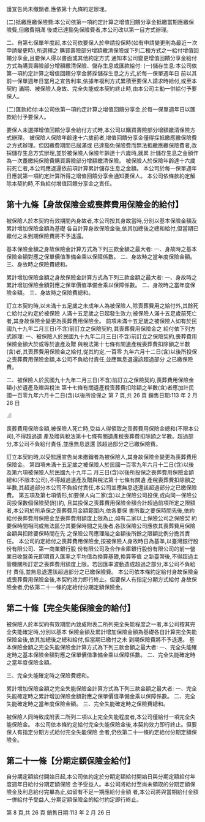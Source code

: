 護宣告尚未撤銷者,應依第十九條約定辦理。

(二)抵繳應繳保險費:本公司依第一項約定計算之增值回饋分享金抵繳當期應繳保險費,但繳費期滿 後或已達豁免保險費者,本公司改以第一目方式辦理。

二、自第七保單年度起,本公司依要保人於申請投保時(如有申請變更則為最近ㄧ次申請變更時),所選擇之 購買壽險部分增額繳清保險或下列二種方式之一給付增值回饋分享金,且要保人得以書面或其他約定方式 通知本公司變更增值回饋分享金給付方式為購買壽險部分增額繳清保險、儲存生息或匯款給付:
(一)儲存生息:本公司依第一項約定計算之增值回饋分享金將採儲存生息之方式,於每一保單週年日 前以其前一保單週年日當月之宣告利率,依據年複利方式累積至要保人請求時給付,或至本契約 滿期、被保險人身故、完全失能或本契約終止時,由本公司主動一併給付予要保人。

(二)匯款給付:本公司依第一項約定計算之增值回饋分享金,於每一保單週年日以匯款給付予要保人。

要保人未選擇增值回饋分享金給付方式時,本公司以購買壽險部分增額繳清保險方式辦理。 被保險人保險年齡達十六歲前者,增值回饋分享金僅得採抵繳應繳保險費之方式辦理。但因繳費期間已屆滿或 已達豁免保險費而無法抵繳應繳保險費者,改採儲存生息方式辦理,並於被保險人保險年齡達十六歲時,就累 計儲存生息之金額作為一次躉繳純保險費購買壽險部分增額繳清保險。 被保險人於保險年齡達十六歲前死亡者,本公司應退還依前項計算累計儲存生息之金額。 本公司於每一保單週年日應就第一項約定計算所得之增值回饋分享金通知要保人。 本公司依條款約定解除本契約時,不負給付增值回饋分享金之責任。

## 第十九條【身故保險金或喪葬費用保險金的給付】

被保險人於本契約有效期間內身故者,本公司按其身故當時,分別以基本保險金額及累計增加保險金額為基礎 各自計算身故保險金後,依其加總後之總和給付,但當期已繳付之未到期保險費將不予退還。

基本保險金額之身故保險金計算方式為下列三款金額之最大者:
一、身故時之基本保險金額對應之保單價值準備金乘以保障係數。 二、身故時之當年度保險金額。 三、身故時之保險費總和。

累計增加保險金額之身故保險金計算方式為下列三款金額之最大者:
一、身故時之累計增加保險金額對應之保單價值準備金乘以保障係數。 二、身故時之當年度保險金額。 三、身故時之保險費總和。

訂立本契約時,以未滿十五足歲之未成年人為被保險人,除喪葬費用之給付外,其餘死亡給付之約定於被保險 人滿十五足歲之日起發生效力;被保險人滿十五足歲前死亡者,其身故保險金變更為喪葬費用保險金。 前項未滿十五足歲之被保險人如有於民國九十九年二月三日(不含)前訂立之保險契約,其喪葬費用保險金之 給付依下列方式辦理:
一、被保險人於民國九十九年二月三日(不含)前訂立之保險契約,喪葬費用保險金額大於或等於遺產及贈 與稅法第十七條有關遺產稅喪葬費扣除額之半數(含)者,其喪葬費用保險金之給付,從其約定,一百零 九年六月十二日(含)以後所投保之喪葬費用保險金額,本公司不負給付責任,並應無息退還該超過部分 之已繳保險費。

二、被保險人於民國九十九年二月三日(不含)前訂立之保險契約,喪葬費用保險金額小於遺產及贈與稅法 第十七條有關遺產稅喪葬費扣除額之半數(含)者應加計民國一百零九年六月十二日(含)以後所投保之 第 7 頁,共 26 頁 銷售日期:113 年 2 月 26 日

![0_image_0.png](0_image_0.png)

喪葬費用保險金額,被保險人死亡時,受益人得領取之喪葬費用保險金總和(不限本公司),不得超過遺 產及贈與稅法第十七條有關遺產稅喪葬費扣除額之半數。超過部分,本公司不負給付責任,並應無息退還 該超過部分之已繳保險費。

訂立本契約時,以受監護宣告尚未撤銷者為被保險人,其身故保險金變更為喪葬費用保險金。 第四項未滿十五足歲之被保險人於民國一百零九年六月十二日(含)以後及第六項被保險人於民國九十九年二 月三日(含)以後所投保之喪葬費用保險金額總和(不限本公司),不得超過遺產及贈與稅法第十七條有關遺 產稅喪葬費扣除額之半數,其超過部分本公司不負給付責任,本公司並應無息退還該超過部分之已繳保險費。 第五項及第七項情形,如要保人向二家(含)以上保險公司投保,或向同一保險公司投保數個保險契(附)約, 且其投保之喪葬費用保險金額合計超過前項所定之限額者,本公司於所承保之喪葬費用金額範圍內,依各要保 書所載之要保時間先後,依約給付喪葬費用保險金至喪葬費用額度上限為止,如有二家以上保險公司之保險契 約要保時間相同或無法區分其要保時間之先後者,各該保險公司應依其喪葬費用保險金額與扣除要保時間在先 之保險公司應理賠之金額後所餘之限額比例分擔其責任。 本公司約定給付之喪葬費用保險金,按被保險人身故時日為基準,以臺灣銀行股份有限公司、第一商業銀行股 份有限公司及合作金庫銀行股份有限公司的前一營業日收盤美元即期買入匯率之平均值為換算基礎,換算等值 之新臺幣後,不得超過主管機關所訂定之喪葬費用額度上限。若因匯率波動造成超過之部分,本公司不負給付 責任,並無息退還該超過部分之已繳保險費。 本公司依本條約定給付身故保險金或喪葬費用保險金後,本契約效力即行終止。但要保人有指定分期方式給付 身故保險金者,仍依第二十一條約定給付分期定額保險金。

## 第二十條【完全失能保險金的給付】

被保險人於本契約有效期間內致成附表二所列完全失能程度之一者,本公司按其完全失能確定時,分別以基本 保險金額及累計增加保險金額為基礎各自計算完全失能保險金後,依其加總後之總和給付,但當期已繳付之未 到期保險費將不予退還。 基本保險金額之完全失能保險金計算方式為下列三款金額之最大者:
一、完全失能確定時之基本保險金額對應之保單價值準備金乘以保障係數。 二、完全失能確定時之當年度保險金額。

三、完全失能確定時之保險費總和。

累計增加保險金額之完全失能保險金計算方式為下列三款金額之最大者:
一、完全失能確定時之累計增加保險金額對應之保單價值準備金乘以保障係數。 二、完全失能確定時之當年度保險金額。 三、完全失能確定時之保險費總和。

被保險人同時致成附表二所列二項以上完全失能程度者,本公司僅給付一項完全失能保險金。 本公司依本條約定給付完全失能保險金後,本契約效力即行終止。但要保人有指定分期方式給付完全失能保險 金者,仍依第二十一條約定給付分期定額保險金。

## 第二十一條【分期定額保險金給付】

自分期定額給付開始日起,本公司依約定於分期定額給付開始日與分期定額給付年度週年日給付分期定額保險 金予受益人。本公司將給付至尚未領取的分期定額保險金及利息給付完畢為止,如留有不足一期應給付金額 者,本公司將與當期給付金額一併給付予受益人,分期定額保險金的給付約定即行終止。

第 8 頁,共 26 頁 銷售日期:113 年 2 月 26 日